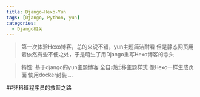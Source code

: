 ```yaml
---
title: Django-Hexo-Yun
tags: [Django, Python, yun]
categories:
  - Django相关
---
```

> 第一次体验Hexo博客，总的来说不错，yun主题简洁耐看
> 但是静态网页用着依然有些不便之处，于是萌生了用Django重写Hexo博客的念头

> 特性: 
> 基于django的yun主题博客 
> 全自动迁移主题样式 
> 像Hexo一样生成页面 
> 使用docker封装 
> ... 

<!--more-->

##非科班程序员的救赎之路
